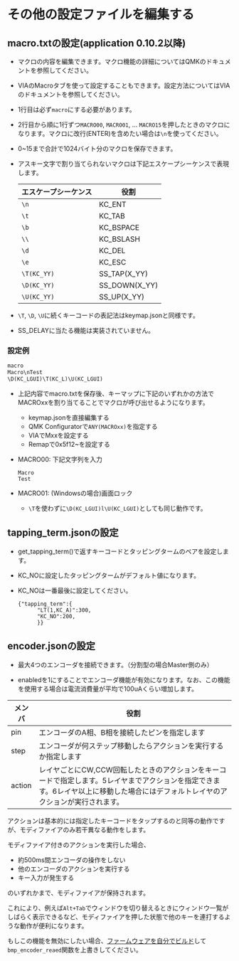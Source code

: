 # その他の設定ファイルを編集する

## macro.txtの設定(application 0.10.2以降)

- マクロの内容を編集できます。マクロ機能の詳細についてはQMKのドキュメントを参照してください。
- VIAのMacroタブを使って設定することもできます。設定方法についてはVIAのドキュメントを参照してください。
- 1行目は必ず`macro`にする必要があります。
- 2行目から順に1行ずつ`MACRO00`, `MACRO01`, ... `MACRO15`を押したときのマクロになります。マクロに改行(ENTER)を含めたい場合は`\n`を使ってください。
- 0~15まで合計で1024バイト分のマクロを保存できます。
- アスキー文字で割り当てられないマクロは下記エスケープシーケンスで表現します。

  | エスケープシーケンス | 役割          |
  | -------------------- | ------------- |
  | `\n`                 | KC_ENT        |
  | `\t`                 | KC_TAB        |
  | `\b`                 | KC_BSPACE     |
  | `\\`                 | KC_BSLASH     |
  | `\d`                 | KC_DEL        |
  | `\e`                 | KC_ESC        |
  | `\T(KC_YY)`          | SS_TAP(X_YY)  |
  | `\D(KC_YY)`          | SS_DOWN(X_YY) |
  | `\U(KC_YY)`          | SS_UP(X_YY)   |

- `\T`, `\D`, `\U`に続くキーコードの表記法はkeymap.jsonと同様です。
- SS_DELAYに当たる機能は実装されていません。

### 設定例

```txt
macro
Macro\nTest
\D(KC_LGUI)\T(KC_L)\U(KC_LGUI)
```

- 上記内容でmacro.txtを保存後、キーマップに下記のいずれかの方法でMACROxxを割り当てることでマクロが呼び出せるようになります。
  - keymap.jsonを直接編集する
  - QMK Configuratorで`ANY(MACROxx)`を指定する
  - VIAでMxxを設定する
  - Remapで0x5f12~を設定する
- MACRO00: 下記文字列を入力

  ```
  Macro
  Test
  ```

- MACRO01: (Windowsの場合)画面ロック
  - `\T`を使わずに`\D(KC_LGUI)l\U(KC_LGUI)`としても同じ動作です。

## tapping_term.jsonの設定

- get_tapping_term()で返すキーコードとタッピングタームのペアを設定します。
- KC_NOに設定したタッピングタームがデフォルト値になります。
- KC_NOは一番最後に設定してください。

  ```
  {"tapping_term":{
        "LT(1,KC_A)":300,  
        "KC_NO":200,
        }}
  ```

## encoder.jsonの設定

- 最大4つのエンコーダを接続できます。（分割型の場合Master側のみ）

- enabledを1にすることでエンコーダ機能が有効になります。なお、この機能を使用する場合は電流消費量が平均で100uAくらい増加します。

| メンバ | 役割                                                                                                                                                                               |
| ------ | ---------------------------------------------------------------------------------------------------------------------------------------------------------------------------------- |
| pin    | エンコーダのA相、B相を接続したピンを指定します                                                                                                                                     |
| step   | エンコーダが何ステップ移動したらアクションを実行するか指定します                                                                                                                   |
| action | レイヤごとにCW,CCW回転したときのアクションをキーコードで指定します。5レイヤまでアクションを指定できます。6レイヤ以上に移動した場合にはデフォルトレイヤのアクションが実行されます。 |

アクションは基本的には指定したキーコードをタップするのと同等の動作ですが、モディファイアのみ若干異なる動作をします。

モディファイア付きのアクションを実行した場合、

- 約500ms間エンコーダの操作をしない
- 他のエンコーダのアクションを実行する
- キー入力が発生する

のいずれかまで、モディファイアが保持されます。

これにより、例えば`Alt+Tab`でウィンドウを切り替えるときにウィンドウ一覧がしばらく表示できるなど、モディファイアを押した状態で他のキーを連打するような動作が便利になります。

もしこの機能を無効にしたい場合、[ファームウェアを自分でビルド](build_firmware.md)して `bmp_encoder_reaed`関数を上書きしてください。
